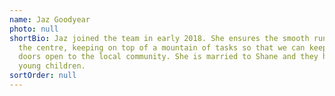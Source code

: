 ```yaml
---
name: Jaz Goodyear
photo: null
shortBio: Jaz joined the team in early 2018. She ensures the smooth running of
  the centre, keeping on top of a mountain of tasks so that we can keep our
  doors open to the local community. She is married to Shane and they have two
  young children.
sortOrder: null
---
```

